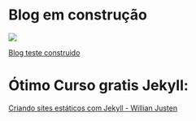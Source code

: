 # Blog em construção
![](https://github.com/rubgithub/minimal-blog/blob/master/construcao.png)

[Blog teste construido](https://rubgithub.github.io/minimal-blog/)

# Ótimo Curso gratis Jekyll:
[Criando sites estáticos com Jekyll - Willian Justen](http://willianjusten.teachable.com/courses/enrolled/58512)
